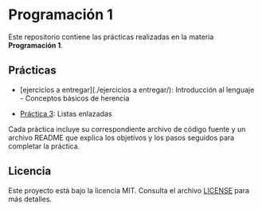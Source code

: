 # Programación 1

Este repositorio contiene las prácticas realizadas en la materia **Programación 1**.

## Prácticas

- [ejercicios a entregar](./ejercicios a entregar/): Introducción al lenguaje - Conceptos básicos de herencia

- [Práctica 3](practica3/): Listas enlazadas

Cada práctica incluye su correspondiente archivo de código fuente y un archivo README que explica los objetivos y los pasos seguidos para completar la práctica.

## Licencia

Este proyecto está bajo la licencia MIT. Consulta el archivo [LICENSE](LICENSE) para más detalles.
